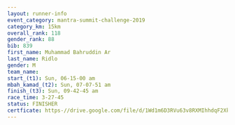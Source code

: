 ```yaml
---
layout: runner-info 
event_category: mantra-summit-challenge-2019 
category_km: 15km 
overall_rank: 118
gender_rank: 88
bib: 839
first_name: Muhammad Bahruddin Ar
last_name: Ridlo
gender: M
team_name: 
start_(t1): Sun, 06-15-00 am
mbah_kamad_(t2): Sun, 07-07-51 am
finish_(t3): Sun, 09-42-45 am
race_time: 3-27-45
status: FINISHER
certficate: https-//drive.google.com/file/d/1Wd1m6D3RVu63v8RXMIhhdqF2XkT7Mfn6/view?usp=sharing
---
```

